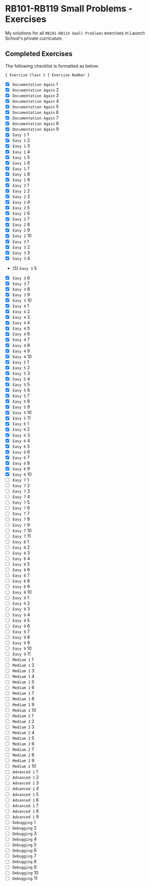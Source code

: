 # RB101-RB119 Small Problems - Exercises

My solutions for all `RB101-RB119 Small Problems` exercises in Launch School's private curriculum.

## Completed Exercises

The following checklist is formatted as below:

```
{ Exercise Class } { Exercise Number }
```

- [x] `Documentation Again` 1
- [x] `Documentation Again` 2
- [x] `Documentation Again` 3
- [x] `Documentation Again` 4
- [x] `Documentation Again` 5
- [x] `Documentation Again` 6
- [x] `Documentation Again` 7
- [x] `Documentation Again` 8
- [x] `Documentation Again` 9
- [x] `Easy 1` 1
- [x] `Easy 1` 2
- [x] `Easy 1` 3
- [x] `Easy 1` 4
- [x] `Easy 1` 5
- [x] `Easy 1` 6
- [x] `Easy 1` 7
- [x] `Easy 1` 8
- [x] `Easy 1` 9
- [x] `Easy 2` 1
- [x] `Easy 2` 2
- [x] `Easy 2` 3
- [x] `Easy 2` 4
- [x] `Easy 2` 5
- [x] `Easy 2` 6
- [x] `Easy 2` 7
- [x] `Easy 2` 8
- [x] `Easy 2` 9
- [x] `Easy 2` 10
- [x] `Easy 3` 1
- [x] `Easy 3` 2
- [x] `Easy 3` 3
- [x] `Easy 3` 4
- [5] `Easy 3` 5
- [x] `Easy 3` 6
- [x] `Easy 3` 7
- [x] `Easy 3` 8
- [x] `Easy 3` 9
- [x] `Easy 3` 10
- [x] `Easy 4` 1
- [x] `Easy 4` 2
- [x] `Easy 4` 3
- [x] `Easy 4` 4
- [x] `Easy 4` 5
- [x] `Easy 4` 6
- [x] `Easy 4` 7
- [x] `Easy 4` 8
- [x] `Easy 4` 9
- [x] `Easy 4` 10
- [x] `Easy 5` 1
- [x] `Easy 5` 2
- [x] `Easy 5` 3
- [x] `Easy 5` 4
- [x] `Easy 5` 5
- [x] `Easy 5` 6
- [x] `Easy 5` 7
- [x] `Easy 5` 8
- [x] `Easy 5` 9
- [x] `Easy 5` 10
- [x] `Easy 5` 11
- [x] `Easy 6` 1
- [x] `Easy 6` 2
- [x] `Easy 6` 3
- [x] `Easy 6` 4
- [x] `Easy 6` 5
- [x] `Easy 6` 6
- [x] `Easy 6` 7
- [x] `Easy 6` 8
- [x] `Easy 6` 9
- [x] `Easy 6` 10
- [ ] `Easy 7` 1
- [ ] `Easy 7` 2
- [ ] `Easy 7` 3
- [ ] `Easy 7` 4
- [ ] `Easy 7` 5
- [ ] `Easy 7` 6
- [ ] `Easy 7` 7
- [ ] `Easy 7` 8
- [ ] `Easy 7` 9
- [ ] `Easy 7` 10
- [ ] `Easy 7` 11
- [ ] `Easy 8` 1
- [ ] `Easy 8` 2
- [ ] `Easy 8` 3
- [ ] `Easy 8` 4
- [ ] `Easy 8` 5
- [ ] `Easy 8` 6
- [ ] `Easy 8` 7
- [ ] `Easy 8` 8
- [ ] `Easy 8` 9
- [ ] `Easy 8` 10
- [ ] `Easy 9` 1
- [ ] `Easy 9` 2
- [ ] `Easy 9` 3
- [ ] `Easy 9` 4
- [ ] `Easy 9` 5
- [ ] `Easy 9` 6
- [ ] `Easy 9` 7
- [ ] `Easy 9` 8
- [ ] `Easy 9` 9
- [ ] `Easy 9` 10
- [ ] `Easy 9` 11
- [ ] `Medium 1` 1
- [ ] `Medium 1` 2
- [ ] `Medium 1` 3
- [ ] `Medium 1` 4
- [ ] `Medium 1` 5
- [ ] `Medium 1` 6
- [ ] `Medium 1` 7
- [ ] `Medium 1` 8
- [ ] `Medium 1` 9
- [ ] `Medium 1` 10
- [ ] `Medium 2` 1
- [ ] `Medium 2` 2
- [ ] `Medium 2` 3
- [ ] `Medium 2` 4
- [ ] `Medium 2` 5
- [ ] `Medium 2` 6
- [ ] `Medium 2` 7
- [ ] `Medium 2` 8
- [ ] `Medium 2` 9
- [ ] `Medium 2` 10
- [ ] `Advanced 1` 1
- [ ] `Advanced 1` 2
- [ ] `Advanced 1` 3
- [ ] `Advanced 1` 4
- [ ] `Advanced 1` 5
- [ ] `Advanced 1` 6
- [ ] `Advanced 1` 7
- [ ] `Advanced 1` 8
- [ ] `Advanced 1` 9
- [ ] `Debugging` 1
- [ ] `Debugging` 2
- [ ] `Debugging` 3
- [ ] `Debugging` 4
- [ ] `Debugging` 5
- [ ] `Debugging` 6
- [ ] `Debugging` 7
- [ ] `Debugging` 8
- [ ] `Debugging` 9
- [ ] `Debugging` 10
- [ ] `Debugging` 11
